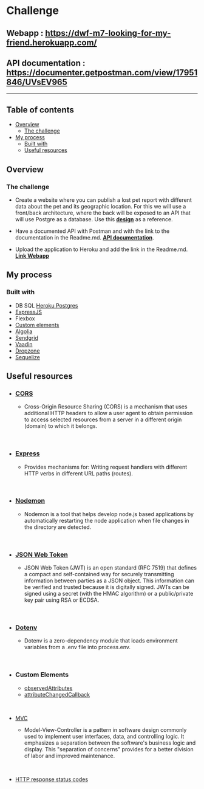 # Challenge

## **Webapp** : https://dwf-m7-looking-for-my-friend.herokuapp.com/

## **API documentation** : https://documenter.getpostman.com/view/17951846/UVsEV965

---

## Table of contents

- [Overview](#overview)
  - [The challenge](#the-challenge)
- [My process](#my-process)
  - [Built with](#built-with)
  - [Useful resources](#useful-resources)

## Overview

### The challenge

- Create a website where you can publish a lost pet report with different data about the pet and its geographic location. For this we will use a front/back architecture, where the back will be exposed to an API that will use Postgre as a database. Use this **[design](https://www.figma.com/file/jlBz7p7s1a2NyKUmwIY1jT/dwf-m7-desaf%C3%ADo?node-id=0%3A1)** as a reference.

- Have a documented API with Postman and with the link to the documentation in the Readme.md. **[API documentation](https://documenter.getpostman.com/view/17951846/UVsEV965)**.

- Upload the application to Heroku and add the link in the Readme.md. **[Link Webapp](https://dwf-m7-looking-for-my-friend.herokuapp.com/)**

## My process

### Built with

- DB SQL [Heroku Postgres](https://elements.heroku.com/addons/heroku-postgresql)
- [ExpressJS](https://expressjs.com/)
- Flexbox
- [Custom elements](https://developer.mozilla.org/en-US/docs/Web/Web_Components/Using_custom_elements)
- [Algolia](https://www.algolia.com/)
- [Sendgrid](https://sendgrid.com/)
- [Vaadin](https://vaadin.com/)
- [Dropzone](https://www.dropzone.dev/js/)
- [Sequelize](https://sequelize.org/)

## Useful resources

- ### [CORS](https://www.npmjs.com/package/cors)

  - Cross-Origin Resource Sharing (CORS) is a mechanism that uses additional HTTP headers to allow a user agent to obtain permission to access selected resources from a server in a different origin (domain) to which it belongs.

<br />

- ### [Express](https://www.npmjs.com/package/express)

  - Provides mechanisms for: Writing request handlers with different HTTP verbs in different URL paths (routes).

<br />

- ### [Nodemon](https://www.npmjs.com/package/nodemon)

  - Nodemon is a tool that helps develop node.js based applications by automatically restarting the node application when file changes in the directory are detected.

<br />

- ### [JSON Web Token](https://jwt.io/)

  - JSON Web Token (JWT) is an open standard (RFC 7519) that defines a compact and self-contained way for securely transmitting information between parties as a JSON object. This information can be verified and trusted because it is digitally signed. JWTs can be signed using a secret (with the HMAC algorithm) or a public/private key pair using RSA or ECDSA.

<br />

- ### [Dotenv](https://www.npmjs.com/package/dotenv)

  - Dotenv is a zero-dependency module that loads environment variables from a .env file into process.env.

<br />

- ### Custom Elements

  - [observedAttributes](https://developers.google.com/web/fundamentals/web-components/customelements?hl=en#attrchanges)
  - [attributeChangedCallback](https://developers.google.com/web/fundamentals/web-components/best-practices#avoid-reentrancy)

<br />

- [MVC](https://developer.mozilla.org/en-US/docs/Glossary/MVC)

  - Model-View-Controller is a pattern in software design commonly used to implement user interfaces, data, and controlling logic. It emphasizes a separation between the software's business logic and display. This "separation of concerns" provides for a better division of labor and improved maintenance.

<br />

- [HTTP response status codes](https://developer.mozilla.org/en-US/docs/Web/HTTP/Status)
